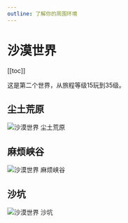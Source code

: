 ```yaml
---
outline: 了解你的周围环境
---
```


# 沙漠世界

[[toc]]

这是第二个世界，从旅程等级15玩到35级。

## 尘土荒原

![沙漠世界 尘土荒原](/assets/sb_maps_1_d_1.png)

## 麻烦峡谷

![沙漠世界 麻烦峡谷](/assets/sb_maps_1_d_2.png)

## 沙坑

![沙漠世界 沙坑](/assets/sb_maps_1_d_3.png)
